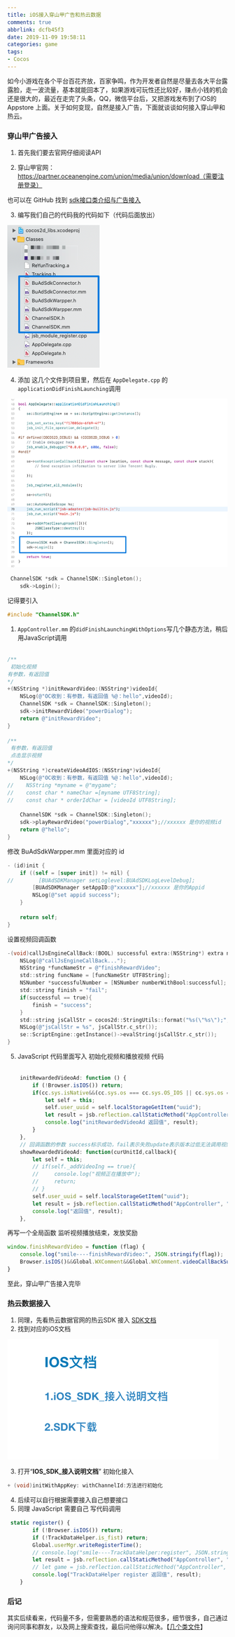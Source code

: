 ```yaml
---
title: iOS接入穿山甲广告和热云数据
comments: true
abbrlink: dcfb45f3
date: 2019-11-09 19:58:11
categories: game
tags:
- Cocos
---
```


如今小游戏在各个平台百花齐放，百家争鸣，作为开发者自然是尽量去各大平台露露脸，走一波流量，基本就能回本了，如果游戏可玩性还比较好，赚点小钱的机会还是很大的，最近在走完了头条，QQ，微信平台后，又把游戏发布到了iOS的Appstore 上面。关于如何变现，自然是接入广告，下面就谈谈如何接入穿山甲和热云。

<!--more-->

### 穿山甲广告接入

1. 首先我们要去官网仔细阅读API

2. 穿山甲官网：https://partner.oceanengine.com/union/media/union/download（需要注册登录）

也可以在 GitHub 找到 [sdk接口类介绍与广告接入](https://github.com/bytedance/Bytedance-UnionAD/blob/master/Bytedance-UnionAd/Document/UnioniOSSDK.md)

3. 编写我们自己的代码我的代码如下（代码后面放出）

![image-20191209142854028](iOS接入穿山甲广告和热云数据/image-20191209142854028.png)

4. 添加 这几个文件到项目里，然后在 `AppDelegate.cpp` 的`applicationDidFinishLaunching`调用

![image-20191209143401436](iOS接入穿山甲广告和热云数据/image-20191209143401436.png)

```objective-c
 ChannelSDK *sdk = ChannelSDK::Singleton();
    sdk->Login();
```

记得要引入 

```objective-c
#include "ChannelSDK.h"
```

1. `AppController.mm` 的`didFinishLaunchingWithOptions`写几个静态方法，稍后用JavaScript调用

```objective-c

/**
 初始化视频
有参数，有返回值
*/
+(NSString *)initRewardVideo:(NSString*)videoId{
    NSLog(@"OC收到：有参数，有返回值 %@：hello",videoId);
    ChannelSDK *sdk = ChannelSDK::Singleton();
    sdk->initRewardVideo("powerDialog");
    return @"initRewardVideo";
}

/**
 有参数，有返回值
 点击显示视频
*/
+(NSString *)createVideoAdIOS:(NSString*)videoId{
    NSLog(@"OC收到：有参数，有返回值 %@：hello",videoId);
//    NSString *myname = @"mygame";
//    const char * nameChar =[myname UTF8String];
//    const char * orderIdChar = [videoId UTF8String];
    
    ChannelSDK *sdk = ChannelSDK::Singleton();
    sdk->playRewardVideo("powerDialog","xxxxxx");//xxxxxx 是你的视频id
    return @"hello";
}
```

修改 BuAdSdkWarpper.mm 里面对应的 id

```objective-c
- (id)init {
    if ((self = [super init]) != nil) {
//        [BUAdSDKManager setLoglevel:BUAdSDKLogLevelDebug];
        [BUAdSDKManager setAppID:@"xxxxxx"];//xxxxxx 是你的Appid
        NSLog(@"set appid success");
    }
    
    return self;
}
```

设置视频回调函数

```objective-c
-(void)callJsEngineCallBack:(BOOL) successful extra:(NSString*) extra name:(NSString*) name {
    NSLog(@"callJsEngineCallBack...");
    NSString *funcNameStr = @"finishRewardVideo";
    std::string funcName = [funcNameStr UTF8String];
    NSNumber *successfulNumber = [NSNumber numberWithBool:successful];
    std::string finish = "fail";
    if(successful == true){
        finish = "success";
    }
    std::string jsCallStr = cocos2d::StringUtils::format("%s(\"%s\");",funcName.c_str(),finish.c_str());
    NSLog(@"jsCallStr = %s", jsCallStr.c_str());
    se::ScriptEngine::getInstance()->evalString(jsCallStr.c_str());
}
```

5. JavaScript 代码里面写入 初始化视频和播放视频 代码

```javascript

    initRewardedVideoAd: function () {
        if (!Browser.isIOS()) return;
        if(cc.sys.isNative&&(cc.sys.os === cc.sys.OS_IOS || cc.sys.os === cc.sys.OS_OSX)){
            let self = this;
            self.user_uuid = self.localStorageGetItem("uuid");
            let result = jsb.reflection.callStaticMethod("AppController", "initRewardVideo:",self.user_uuid);
            console.log("initRewardedVideoAd 返回值", result);
        }
    },
    // 回调函数的参数 success标示成功，fail表示失败update表示版本过低无法调用视频error视频错误
    showRewardedVideoAd: function(curUnitId,callback){
        let self = this;
        // if(self._addVideoIng == true){
        //     console.log("视频正在播放中");
        //     return;
        // }
        self.user_uuid = self.localStorageGetItem("uuid");
        let result = jsb.reflection.callStaticMethod("AppController", "createVideoAdIOS:",self.user_uuid);
        console.log("返回值", result);
    },
```

再写一个全局函数 监听视频播放结束，发放奖励

```javascript
window.finishRewardVideo = function (flag) {
    console.log("smile----finishRewardVideo:", JSON.stringify(flag));
    Browser.isIOS()&&Global.WXComment&&Global.WXComment.videoCallBackSuccess(flag);
}
```

至此，穿山甲广告接入完毕

### 热云数据接入

1. 同理，先看热云数据官网的热云SDK 接入 [SDK文档](http://doc.trackingio.com/sdkwen-dang.html)
2. 找到对应的iOS文档

![image-20191209144952219](iOS接入穿山甲广告和热云数据/image-20191209144952219.png)

3. 打开“**IOS_SDK_接入说明文档**” 初始化接入

```objective-c
+ (void)initWithAppKey: withChannelId:方法进行初始化
```

4. 后续可以自行根据需要接入自己想要接口
5. 同理 JavaScript 需要自己 写代码调用

```javascript
 static register() {
        if (!Browser.isIOS()) return;
        if (!TrackDataHelper.is_fist) return;
        Global.userMgr.writeRegisterTime();
        // console.log("smile----TrackDataHelper:register", JSON.stringify(TrackDataHelper.user_id));
        let result = jsb.reflection.callStaticMethod("AppController", "registerTrack:", TrackDataHelper.user_id);
        // let game = jsb.reflection.callStaticMethod("AppController", "registerGameTrack:",TrackDataHelper.user_id);
        console.log("TrackDataHelper register 返回值", result);
    }
```

### 后记

其实后续看来，代码量不多，但需要熟悉的语法和规范很多，细节很多，自己通过询问同事和群友，以及网上搜索查找，最后问他得以解决。【[几个类文件](https://github.com/jsroads/BuAdSdkWarpper)】



